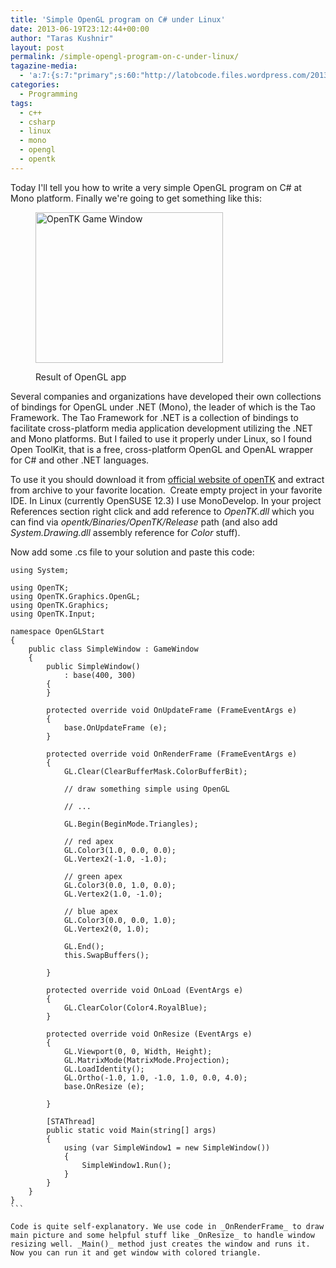 ```yaml
---
title: 'Simple OpenGL program on C# under Linux'
date: 2013-06-19T23:12:44+00:00
author: "Taras Kushnir"
layout: post
permalink: /simple-opengl-program-on-c-under-linux/
tagazine-media:
  - 'a:7:{s:7:"primary";s:60:"http://latobcode.files.wordpress.com/2013/06/opentk_test.png";s:6:"images";a:1:{s:60:"http://latobcode.files.wordpress.com/2013/06/opentk_test.png";a:6:{s:8:"file_url";s:60:"http://latobcode.files.wordpress.com/2013/06/opentk_test.png";s:5:"width";i:400;s:6:"height";i:322;s:4:"type";s:5:"image";s:4:"area";i:128800;s:9:"file_path";b:0;}}s:6:"videos";a:0:{}s:11:"image_count";i:1;s:6:"author";s:8:"20401582";s:7:"blog_id";s:8:"53632187";s:9:"mod_stamp";s:19:"2013-06-19 21:15:57";}'
categories:
  - Programming
tags:
  - c++
  - csharp
  - linux
  - mono
  - opengl
  - opentk
---
```

Today I'll tell you how to write a very simple OpenGL program on C# at Mono platform. Finally we're going to get something like this:<figure id="attachment_1031" class="thumbnail wp-caption aligncenter" style="width: 310px">

[<img class=" wp-image-1031 " src="http://code.jamming.com.ua/wp-content/uploads/2013/06/opentk_test.png?w=300" alt="OpenTK Game Window" width="300" height="241" srcset="http://code.jamming.com.ua/wp-content/uploads/2013/06/opentk_test.png 400w, http://code.jamming.com.ua/wp-content/uploads/2013/06/opentk_test-300x242.png 300w" sizes="(max-width: 300px) 100vw, 300px" />](http://code.jamming.com.ua/wp-content/uploads/2013/06/opentk_test.png)<figcaption class="caption wp-caption-text">Result of OpenGL app</figcaption></figure> 

<!--more-->

Several companies and organizations have developed their own collections of bindings for OpenGL under .NET (Mono), the leader of which is the Tao Framework. The Tao Framework for .NET is a collection of bindings to facilitate cross-platform media application development utilizing the .NET and Mono platforms. But I failed to use it properly under Linux, so I found Open ToolKit, that is a free, cross-platform OpenGL and OpenAL wrapper for C# and other .NET languages.

To use it you should download it from <a href="http://www.opentk.com/" target="_blank" class="broken_link">official website of openTK</a> and extract from archive to your favorite location.  Create empty project in your favorite IDE. In Linux (currently OpenSUSE 12.3) I use MonoDevelop. In your project References section right click and add reference to _OpenTK.dll_ which you can find via _opentk/Binaries/OpenTK/Release_ path (and also add _System.Drawing.dll_ assembly reference for _Color_ stuff).

Now add some .cs file to your solution and paste this code:

<pre><code class="language-c">using System;

using OpenTK;
using OpenTK.Graphics.OpenGL;
using OpenTK.Graphics;
using OpenTK.Input;

namespace OpenGLStart
{
	public class SimpleWindow : GameWindow
	{
		public SimpleWindow()
			: base(400, 300)
		{
		}

		protected override void OnUpdateFrame (FrameEventArgs e)
		{
			base.OnUpdateFrame (e);
		}

		protected override void OnRenderFrame (FrameEventArgs e)
		{
			GL.Clear(ClearBufferMask.ColorBufferBit);

			// draw something simple using OpenGL

			// ...

			GL.Begin(BeginMode.Triangles);

			// red apex
			GL.Color3(1.0, 0.0, 0.0);
			GL.Vertex2(-1.0, -1.0);

			// green apex
			GL.Color3(0.0, 1.0, 0.0);
			GL.Vertex2(1.0, -1.0);

			// blue apex
			GL.Color3(0.0, 0.0, 1.0);
			GL.Vertex2(0, 1.0);

			GL.End();
			this.SwapBuffers();

		}

		protected override void OnLoad (EventArgs e)
		{
			GL.ClearColor(Color4.RoyalBlue);
		}

		protected override void OnResize (EventArgs e)
		{
			GL.Viewport(0, 0, Width, Height);
			GL.MatrixMode(MatrixMode.Projection);
			GL.LoadIdentity();
			GL.Ortho(-1.0, 1.0, -1.0, 1.0, 0.0, 4.0);
			base.OnResize (e);

		}

		[STAThread]
		public static void Main(string[] args)
		{
			using (var SimpleWindow1 = new SimpleWindow())
			{
				SimpleWindow1.Run();
			}
		}
	}
}
```

Code is quite self-explanatory. We use code in _OnRenderFrame_ to draw main picture and some helpful stuff like _OnResize_ to handle window resizing well. _Main()_ method just creates the window and runs it. Now you can run it and get window with colored triangle.
